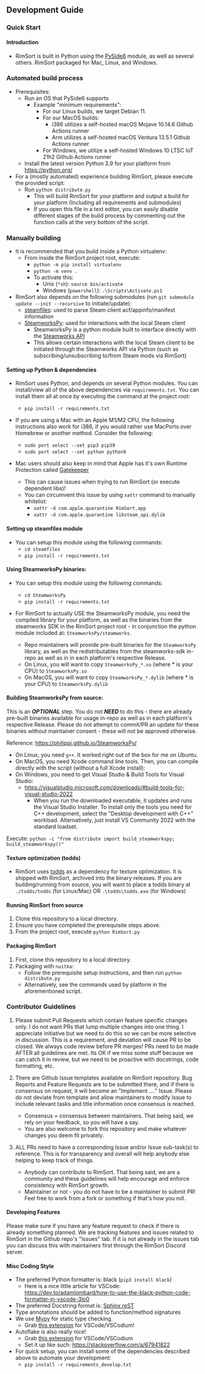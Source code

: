 ## Development Guide

### Quick Start

#### Introduction

* RimSort is built in Python using the [PySide6](https://pypi.org/project/PySide6/) module, as well as several others. RimSort packaged for Mac, Linux, and Windows.

### Automated build process

* Prerequisites:
    * Run an OS that PySide6 supports
        * Example "minimum requirements":
            * For our Linux builds, we target Debian 11.
            * For our MacOS builds:
                * i386 utilizes a self-hosted macOS Mojave 10.14.6 Github Actions runner
                * Arm utilizes a self-hosted macOS Ventura 13.5.1 Github Actions runner
            * For Windows, we utilize a self-hosted Windows 10 LTSC IoT 21h2 Github Actions runner
    * Install the latest version Python 3.9 for your platform from https://python.org/
* For a (mostly automated) experience building RimSort, please execute the provided script:
    * Run `python distribute.py`
        * This will build RimSort for your platform and output a build for your platform (Including all requirements and submodules)
        * If you open this file in a text editor, you can easily disable different stages of the build process by commenting out the function calls at the very bottom of the script.
### Manually building

* It is recommended that you build inside a Python virtualenv:
    * From inside the RimSort project root, execute:
        * `python -m pip install virtualenv`
        * `python -m venv .`
        * To activate this:
            * Unix (`*sh`): `source bin/activate`
            * Windows (`powershell`): `.\Scripts\Activate.ps1`
* RimSort also depends on the following submodules (run `git submodule update --init --recursive` to initiate/update):
    * [steamfiles](https://github.com/twstagg/steamfiles): used to parse Steam client acf/appinfo/manifest information
    * [SteamworksPy](https://github.com/philippj/SteamworksPy): used for interactions with the local Steam client
        * SteamworksPy is a python module built to interface directly with the [Steamworks API](https://partner.steamgames.com/doc/api)
        * This allows certain interactions with the local Steam client to be initiated through the Steamworks API via Python (such as subscribing/unsubscribing to/from Steam mods via RimSort)

#### Setting up Python & dependencies

* RimSort uses Python, and depends on several Python modules. You can install/view all of the above dependencies via `requirements.txt`. You can install them all at once by executing the command at the project root: 
    * `pip install -r requirements.txt`

* If you are using a Mac with an Apple M1/M2 CPU, the following instructions also work for i386, if you would rather use MacPorts over Homebrew or another method. Consider the following:
    * `sudo port select --set pip3 pip39`
    * `sudo port select --set python python9`

* Mac users should also keep in mind that Apple has it's own Runtime Protection called [Gatekeeper](https://support.apple.com/guide/security/gatekeeper-and-runtime-protection-sec5599b66df/web)
    * This can cause issues when trying to run RimSort (or execute dependent libs)!
    * You can circumvent this issue by using `xattr` command to manually whitelist:
        * `xattr -d com.apple.quarantine RimSort.app`
        * `xattr -d com.apple.quarantine libsteam_api.dylib`

#### Setting up steamfiles module

* You can setup this module using the following commands:
    * `cd steamfiles`
    * `pip install -r requirements.txt`

#### Using SteamworksPy binaries:

* You can setup this module using the following commands:
    * `cd SteamworksPy`
    * `pip install -r requirements.txt`

* For RimSort to actually USE the SteamworksPy module, you need the compiled library for your platform, as well as the binaries from the steamworks SDK in the RimSort project root - in conjunction the python module included at: `SteamworksPy/steamworks`.
    * Repo maintainers will provide pre-built binaries for the `SteamworksPy` library, as well as the redistributables from the steamworks-sdk in-repo as well as in in each platform's respective Release.
    * On Linux, you will want to copy `SteamworksPy_*.so` (where * is your CPU) to `SteamworksPy.so`
    * On MacOS, you will want to copy `SteamworksPy_*.dylib` (where * is your CPU) to `SteamworksPy.dylib`

#### Building SteamworksPy from source:

This is an _**OPTIONAL**_ step. You do not _**NEED**_ to do this - there are already pre-built binaries available for usage in-repo as well as in each platform's respective Release. Please do not attempt to commit/PR an update for these binaries without maintainer consent - these will not be approved otherwise.

Reference: https://philippj.github.io/SteamworksPy/

* On Linux, you need `g++`. It worked right out of the box for me on Ubuntu.
* On MacOS, you need Xcode command line tools. Then, you can compile directly with the script (without a full Xcode install):
* On Windows, you need to get Visual Studio & Build Tools for Visual Studio:
    * https://visualstudio.microsoft.com/downloads/#build-tools-for-visual-studio-2022
        * When you run the downloaded executable, it updates and runs the Visual Studio Installer. To install only the tools you need for C++ development, select the "Desktop development with C++" workload. Alternatively, just install VS Community 2022 with the standard loadset.

Execute: `python -c "from distribute import build_steamworkspy; build_steamworkspy()"`
#### Texture optimization (todds)
* RimSort uses [todds](https://github.com/joseasoler/todds) as a dependency for texture optimization. It is shipped with RimSort, archived into the binary releases. If you are building/running from source, you will want to place a todds binary at `./todds/todds` (for Linux/Mac) OR `.\todds\todds.exe` (for Windows)

#### Running RimSort from source
1. Clone this repository to a local directory.
2. Ensure you have completed the prerequisite steps above.
3. From the project root, execute `python RimSort.py`

#### Packaging RimSort
1. First, clone this repository to a local directory.
2. Packaging with `nuitka`:
    - Follow the prerequisite setup instructions, and then run `python distribute.py`
    - Alternatively, see the commands used by platform in the aforementioned script. 

### Contributor Guidelines

1) Please submit Pull Requests which contain feature specific changes only. I do not want PRs that lump multiple changes into one thing. I appreciate initiative but we need to do this so we can be more selective in discussion. This is a requirement, and deviation will cause PR to be closed. We always code review before PR merges! PRs need to be made AFTER all guidelines are met. Its OK if we miss some stuff because we can catch it in review, but we need to be proactive with docstrings, code formatting, etc.

2) There are Github Issue templates available on RimSort repository. Bug Reports and Feature Requests are to be submitted there, and if there is consensus on request, it will become an "Implement ...." Issue. Please do not deviate from template and allow maintainers to modify Issue to include relevant tasks and title information once consensus is reached.
    - Consensus = consensus between maintainers. That being said, we rely on your feedback, so you will have a say.
    - You are also welcome to fork this repository and make whatever changes you deem fit privately.

3) ALL PRs need to have a corresponding Issue and/or Issue sub-task(s) to reference. This is for transparency and overall will help anybody else helping to keep track of things. 
    - Anybody can contribute to RimSort. That being said, we are a community and these guidelines will help encourage and enforce consistency with RimSort growth.
    - Maintainer or not - you do not have to be a maintainer to submit PR! Feel free to work from a fork or something if that's how you roll.

#### Developing Features
Please make sure if you have any feature request to check if there is already something planned. We are tracking features and issues related to RimSort in the Github repo's "Issues" tab. If it is not already in the issues tab you can discuss this with maintainers first through the RimSort Discord server.

#### Misc Coding Style
* The preferred Python formatter is: black (`pip3 install black`)
    * Here is a nice little article for VSCode: https://dev.to/adamlombard/how-to-use-the-black-python-code-formatter-in-vscode-3lo0
* The preferred Docstring format is: [Sphinx reST](https://sphinx-rtd-tutorial.readthedocs.io/en/latest/docstrings.html)
* Type annotations should be added to function/method signatures
* We use [Mypy](https://mypy.readthedocs.io/en/stable/) for static type checking.
    * Grab [this extension](https://marketplace.visualstudio.com/items?itemName=matangover.mypy) for VSCode/VSCodium!
* Autoflake is also really nice!
    * Grab [this extension](https://open-vsx.org/extension/mikoz/autoflake-extension) for VSCode/VSCodium
    * Set it up like such: https://stackoverflow.com/a/67941822
* For quick setup, you can install some of the dependencies described above to automate your development:
    * `pip install -r requirements_develop.txt`

